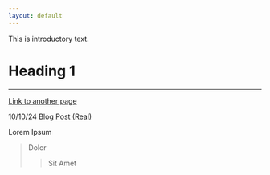 ```yaml
---
layout: default
---
```


This is introductory text.

# Heading 1

***

[Link to another page](./another-page.md)

10/10/24
[Blog Post (Real)](_posts/YYYY-MM-DD-title.md)

Lorem Ipsum
> Dolor
>> Sit Amet

